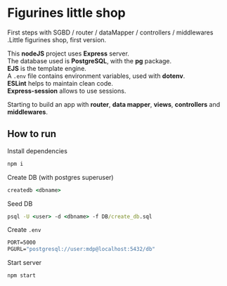# Figurines little shop

First steps with SGBD / router / dataMapper / controllers / middlewares .Little figurines shop, first version.

This **nodeJS** project uses **Express** server.  
The database used is **PostgreSQL**, with the **pg** package.  
**EJS** is the template engine.  
A `.env` file contains environment variables, used with **dotenv**.  
**ESLint** helps to maintain clean code.  
**Express-session** allows to use sessions.

Starting to build an app with **router**, **data mapper**, **views**, **controllers** and **middlewares**.

## How to run

Install dependencies

```cmd
npm i
```

Create DB (with postgres superuser)

```cmd
createdb <dbname>
```

Seed DB

```cmd
psql -U <user> -d <dbname> -f DB/create_db.sql
```

Create `.env`

```cmd
PORT=5000
PGURL="postgresql://user:mdp@localhost:5432/db"
```

Start server

```cmd
npm start
```
